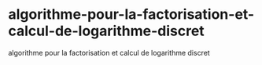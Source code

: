# algorithme-pour-la-factorisation-et-calcul-de-logarithme-discret
algorithme pour la factorisation et calcul de logarithme discret
